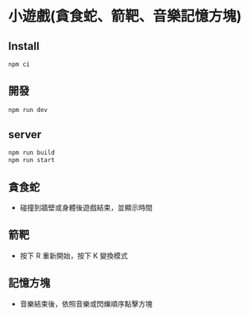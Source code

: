 # 小遊戲(貪食蛇、箭靶、音樂記憶方塊)

## Install

```bash
npm ci
```

## 開發

```bash
npm run dev
```

## server

```bash
npm run build
npm run start
```

## 貪食蛇

* 碰撞到牆壁或身體後遊戲結束，並顯示時間

## 箭靶

* 按下 R 重新開始，按下 K 變換模式

## 記憶方塊

* 音樂結束後，依照音樂或閃爍順序點擊方塊

